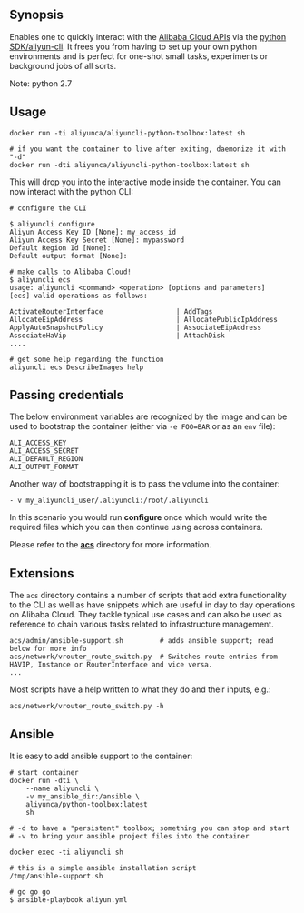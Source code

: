 ## Synopsis
Enables one to quickly interact with the [Alibaba Cloud APIs](https://www.alibabacloud.com/support/developer-resources) via the [python SDK/aliyun-cli](https://github.com/aliyun/aliyun-cli).
It frees you from having to set up your own python environments and is perfect for one-shot small tasks, experiments or background jobs of all sorts.

Note: python 2.7

## Usage

```
docker run -ti aliyunca/aliyuncli-python-toolbox:latest sh

# if you want the container to live after exiting, daemonize it with "-d"
docker run -dti aliyunca/aliyuncli-python-toolbox:latest sh
```

This will drop you into the interactive mode inside the container. You can now interact with the  python CLI:

```
# configure the CLI

$ aliyuncli configure 
Aliyun Access Key ID [None]: my_access_id
Aliyun Access Key Secret [None]: mypassword
Default Region Id [None]: 
Default output format [None]: 

# make calls to Alibaba Cloud!
$ aliyuncli ecs
usage: aliyuncli <command> <operation> [options and parameters]
[ecs] valid operations as follows:

ActivateRouterInterface                  | AddTags   
AllocateEipAddress                       | AllocatePublicIpAddress
ApplyAutoSnapshotPolicy                  | AssociateEipAddress
AssociateHaVip                           | AttachDisk
....

# get some help regarding the function
aliyuncli ecs DescribeImages help
```

## Passing credentials
The below environment variables are recognized by the image and can be used to bootstrap the container (either via `-e FOO=BAR` or as an `env` file):

```
ALI_ACCESS_KEY
ALI_ACCESS_SECRET
ALI_DEFAULT_REGION 
ALI_OUTPUT_FORMAT
```

Another way of bootstrapping it is to pass the volume into the container:

```
- v my_aliyuncli_user/.aliyuncli:/root/.aliyuncli
```

In this scenario you would run **configure** once which would write the required files  which you can then continue using across containers.

Please refer to the [**acs**](#extensions) directory for more information.

## Extensions

The `acs` directory contains a number of scripts that add extra functionality to the CLI as well as have snippets which are useful in day to day operations on Alibaba Cloud.
They tackle typical use cases and can also be used as  reference to chain various tasks related to infrastructure management.

```
acs/admin/ansible-support.sh         # adds ansible support; read below for more info
acs/network/vrouter_route_switch.py  # Switches route entries from HAVIP, Instance or RouterInterface and vice versa.
...
```

Most scripts have a help written to what they do and their inputs, e.g.:
```
acs/network/vrouter_route_switch.py -h
```

## Ansible

It is easy to add ansible support to the container:

```
# start container
docker run -dti \
    --name aliyuncli \
    -v my_ansible_dir:/ansible \
    aliyunca/python-toolbox:latest
    sh

# -d to have a "persistent" toolbox; something you can stop and start
# -v to bring your ansible project files into the container

docker exec -ti aliyuncli sh

# this is a simple ansible installation script
/tmp/ansible-support.sh

# go go go
$ ansible-playbook aliyun.yml
```